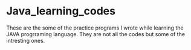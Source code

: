 # Java_learning_codes

These are the some of the practice programs I wrote while learning the JAVA progrraming language.
They are not all the codes but some of the intresting ones.
